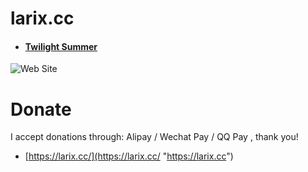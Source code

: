 # larix.cc

* #### [Twilight Summer](https://larix.cc/ "https://larix.cc")  

![Web Site](https://larix.cc/files/img/website_info.png "https://larix.cc")  

# Donate

I accept donations through: Alipay / Wechat Pay / QQ Pay , thank you!
* [https://larix.cc/](https://larix.cc/ "https://larix.cc") 
